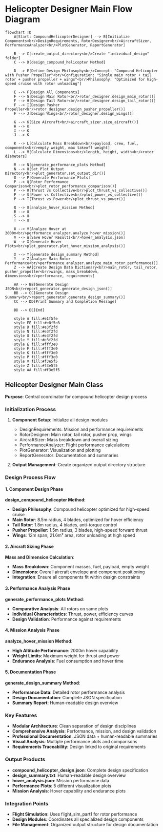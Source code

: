 # Helicopter Designer Main Flow Diagram

```mermaid
flowchart TD
    A[Start: CompoundHelicopterDesigner] --> B[Initialize Components<br/>DesignRequirements, RotorDesigner<br/>AircraftSizer, PerformanceAnalyzer<br/>PlotGenerator, ReportGenerator]
    
    B --> C[create_output_directory<br/>Create "individual_design" folder]
    C --> D[design_compound_helicopter Method]
    
    D --> E[Define Design Philosophy<br/>Concept: "Compound Helicopter with Pusher Propeller"<br/>Configuration: "Single main rotor + tail rotor + pusher propeller + wings"<br/>Philosophy: "Optimized for high-speed cruise with rotor unloading"]
    
    E --> F[Design All Components]
    F --> G[Design Main Rotor<br/>rotor_designer.design_main_rotor()]
    F --> H[Design Tail Rotor<br/>rotor_designer.design_tail_rotor()]
    F --> I[Design Pusher Propeller<br/>rotor_designer.design_pusher_propeller()]
    F --> J[Design Wings<br/>rotor_designer.design_wings()]
    
    G --> K[Size Aircraft<br/>aircraft_sizer.size_aircraft()]
    H --> K
    I --> K
    J --> K
    
    K --> L[Calculate Mass Breakdown<br/>payload, crew, fuel, components<br/>empty weight, max takeoff weight]
    L --> M[Calculate Dimensions<br/>length, height, width<br/>rotor diameters]
    
    M --> N[generate_performance_plots Method]
    N --> O[Set Plot Output Directory<br/>plot_generator.set_output_dir()]
    O --> P[Generate Performance Plots]
    P --> Q[Rotor Performance Comparison<br/>plot_rotor_performance_comparison()]
    P --> R[Thrust vs Collective<br/>plot_thrust_vs_collective()]
    P --> S[Power vs Collective<br/>plot_power_vs_collective()]
    P --> T[Thrust vs Power<br/>plot_thrust_vs_power()]
    
    Q --> U[analyze_hover_mission Method]
    R --> U
    S --> U
    T --> U
    
    U --> V[Analyze Hover at 2000m<br/>performance_analyzer.analyze_hover_mission()]
    V --> W[Save Hover Results<br/>hover_analysis.json]
    W --> X[Generate Hover Plots<br/>plot_generator.plot_hover_mission_analysis()]
    
    X --> Y[generate_design_summary Method]
    Y --> Z[Analyze Main Rotor Performance<br/>performance_analyzer.analyze_main_rotor_performance()]
    Z --> AA[Create Design Data Dictionary<br/>main_rotor, tail_rotor, pusher_propeller<br/>wings, mass_breakdown, dimensions<br/>performance, requirements]
    
    AA --> BB[Generate Design JSON<br/>report_generator.generate_design_json()]
    BB --> CC[Generate Design Summary<br/>report_generator.generate_design_summary()]
    CC --> DD[Print Summary and Completion Message]
    
    DD --> EE[End]

    style A fill:#e1f5fe
    style EE fill:#e8f5e8
    style D fill:#e3f2fd
    style N fill:#e3f2fd
    style U fill:#e3f2fd
    style Y fill:#e3f2fd
    style E fill:#fff3e0
    style F fill:#fff3e0
    style K fill:#fff3e0
    style P fill:#fff3e0
    style V fill:#f3e5f5
    style Z fill:#f3e5f5
    style AA fill:#f3e5f5
```

## Helicopter Designer Main Class
**Purpose**: Central coordinator for compound helicopter design process

### Initialization Process
1. **Component Setup**: Initialize all design modules
   - DesignRequirements: Mission and performance requirements
   - RotorDesigner: Main rotor, tail rotor, pusher prop, wings
   - AircraftSizer: Mass breakdown and overall sizing
   - PerformanceAnalyzer: Flight performance calculations
   - PlotGenerator: Visualization and plotting
   - ReportGenerator: Documentation and summaries

2. **Output Management**: Create organized output directory structure

### Design Process Flow

#### 1. Component Design Phase
**design_compound_helicopter Method**:
- **Design Philosophy**: Compound helicopter optimized for high-speed cruise
- **Main Rotor**: 8.5m radius, 4 blades, optimized for hover efficiency
- **Tail Rotor**: 1.8m radius, 4 blades, anti-torque control
- **Pusher Propeller**: 1.5m radius, 3 blades, high-speed forward thrust
- **Wings**: 12m span, 21.6m² area, rotor unloading at high speed

#### 2. Aircraft Sizing Phase
**Mass and Dimension Calculation**:
- **Mass Breakdown**: Component masses, fuel, payload, empty weight
- **Dimensions**: Overall aircraft envelope and component positioning
- **Integration**: Ensure all components fit within design constraints

#### 3. Performance Analysis Phase
**generate_performance_plots Method**:
- **Comparative Analysis**: All rotors on same plots
- **Individual Characteristics**: Thrust, power, efficiency curves
- **Design Validation**: Performance against requirements

#### 4. Mission Analysis Phase
**analyze_hover_mission Method**:
- **High Altitude Performance**: 2000m hover capability
- **Weight Limits**: Maximum weight for thrust and power
- **Endurance Analysis**: Fuel consumption and hover time

#### 5. Documentation Phase
**generate_design_summary Method**:
- **Performance Data**: Detailed rotor performance analysis
- **Design Documentation**: Complete JSON specification
- **Summary Report**: Human-readable design overview

### Key Features
- **Modular Architecture**: Clean separation of design disciplines
- **Comprehensive Analysis**: Performance, mission, and design validation
- **Professional Documentation**: JSON data + human-readable summaries
- **Visual Analysis**: Multiple performance plots and comparisons
- **Requirements Traceability**: Design linked to original requirements

### Output Products
- **compound_helicopter_design.json**: Complete design specification
- **design_summary.txt**: Human-readable design overview
- **hover_analysis.json**: Mission performance data
- **Performance Plots**: 5 different visualization plots
- **Mission Analysis**: Hover capability and endurance plots

### Integration Points
- **Flight Simulation**: Uses flight_sim_part1 for rotor performance
- **Design Modules**: Coordinates all specialized design components
- **File Management**: Organized output structure for design documentation
